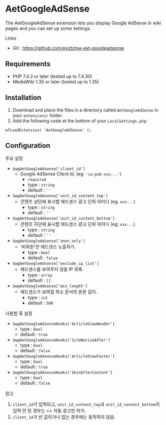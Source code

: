 # AetGoogleAdSense
The AetGoogleAdSense extension lets you display Google AdSense in wiki pages and you can set up some settings.

Links
* Git : https://github.com/exizt/mw-ext-googleadsense



## Requirements
* PHP 7.4.3 or later (tested up to 7.4.30)
* MediaWiki 1.35 or later (tested up to 1.35)


## Installation
1. Download and place the files in a directory called `AetGoogleAdSense` in your `extensions/` folder.
2. Add the following code at the bottom of your `LocalSettings.php`:
```
wfLoadExtension( 'AetGoogleAdSense' );
```


## Configuration
주요 설정
- `$wgAetGoogleAdsense['client_id']`
    - Google AdSense Client Id. (eg: `'ca-pub-xxx...'`)
        - `required`
        - type : `string`
        - default : `''`
- `$wgAetGoogleAdsense['unit_id_content_top']`
    - 콘텐츠 상단에 표시할 애드센스 광고 단위 아이디 (eg: `xxx...`)
        - type : `string`
        - default : `''`
- `$wgAetGoogleAdsense['unit_id_content_bottom']`
    - 콘텐츠 히단에 표시할 애드센스 광고 단위 아이디 (eg: `xxx...`)
        - type : `string`
        - default : `''`
- `$wgAetGoogleAdsense['anon_only']`
    - '비회원'만 애드센스 노출하기.
        - type : `bool`
        - default : `false`
- `$wgAetGoogleAdsense['exclude_ip_list']`
    - 애드센스를 보여주지 않을 IP 목록.
        - type : `array`
        - default : `[]`
- `$wgAetGoogleAdsense['min_length']`
    - 애드센스가 보여질 최소 문서의 본문 길이.
        - type : `int`
        - default : `500`



사용할 훅 설정
- `$wgAetGoogleAdsenseHooks['ArticleViewHeader']`
    - type : `bool`
    - default : `true`
- `$wgAetGoogleAdsenseHooks['SiteNoticeAfter']`
    - type : `bool`
    - default : `false`
- `$wgAetGoogleAdsenseHooks['ArticleViewFooter']`
    - type : `bool`
    - default : `true`
- `$wgAetGoogleAdsenseHooks['SkinAfterContent']`
    - type : `bool`
    - default : `false`



참고
1. `client_id`가 입력되고, `unit_id_content_top`과 `unit_id_content_bottom`이 입력 안 된 경우는 => 자동 광고만 허가.
2. `client_id`가 빈 값이거나 없는 경우에는 동작하지 않음.
